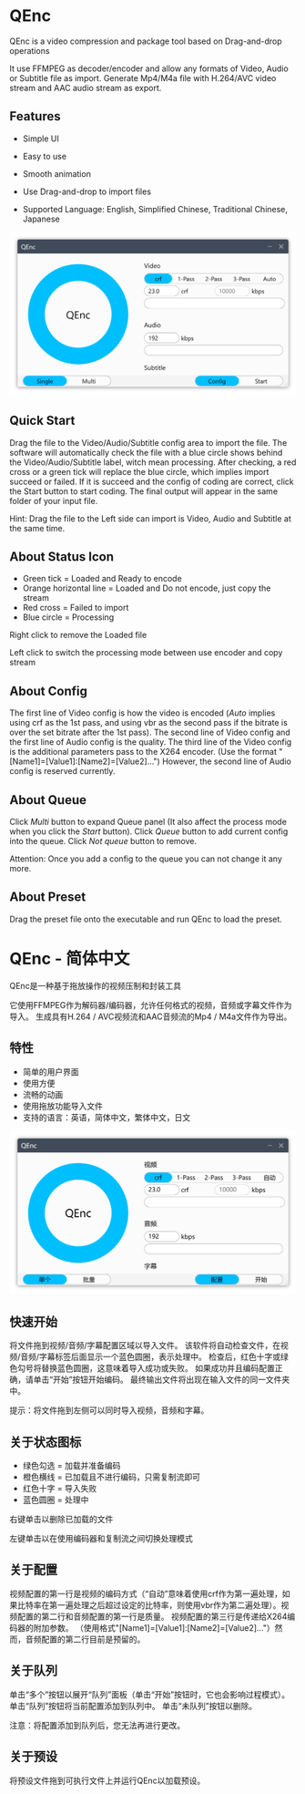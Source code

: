 

# QEnc

QEnc is a video compression and package tool based on Drag-and-drop operations

It use FFMPEG as decoder/encoder and allow any formats of Video, Audio or Subtitle file as import. Generate Mp4/M4a file with H.264/AVC video stream and AAC audio stream as export.

## Features

- Simple UI

- Easy to use

- Smooth animation

- Use Drag-and-drop to import files
- Supported Language: English, Simplified Chinese, Traditional Chinese, Japanese

![screenshot](screenshots/screenshot.png)

## Quick Start

Drag the file to the Video/Audio/Subtitle config area to import the file. The software will automatically check the file with a blue circle shows behind the Video/Audio/Subtitle label, witch mean processing. After checking, a red cross or a green tick will replace the blue circle, which implies import succeed or failed. If it is succeed and the config of coding are correct, click the Start button to start coding. The final output will appear in the same folder of your input file.

Hint: Drag the file to the Left side can import is Video, Audio and Subtitle at the same time.

## About Status Icon

- Green tick = Loaded and Ready to encode
- Orange horizontal line = Loaded and Do not encode, just copy the stream
- Red cross = Failed to import
- Blue circle = Processing

Right click to remove the Loaded file

Left click to switch the processing mode between use encoder and copy stream

## About Config

The first line of Video config is how the video is encoded (*Auto* implies using crf as the 1st pass, and using vbr as the second pass if the bitrate is over the set bitrate after the 1st pass). The second line of Video config and the first line of Audio config is the quality. The third line of the Video config is the additional parameters pass to the X264 encoder. (Use the format "[Name1]=[Value1]:[Name2]=[Value2]...") However, the second line of Audio config is reserved currently.

## About Queue

Click *Multi* button to expand Queue panel (It also affect the process mode when you click the *Start* button). Click *Queue* button to add current config into the queue. Click *Not queue* button to remove.

Attention: Once you add a config to the queue you can not change it any more.

## About Preset

Drag the preset file onto the executable and run QEnc to load the preset.



# QEnc - 简体中文

QEnc是一种基于拖放操作的视频压制和封装工具

它使用FFMPEG作为解码器/编码器，允许任何格式的视频，音频或字幕文件作为导入。 生成具有H.264 / AVC视频流和AAC音频流的Mp4 / M4a文件作为导出。

## 特性

 - 简单的用户界面
- 使用方便
 - 流畅的动画
 - 使用拖放功能导入文件
 - 支持的语言：英语，简体中文，繁体中文，日文

![screenshot](screenshots/screenshot_zh-CN.png)

## 快速开始

将文件拖到视频/音频/字幕配置区域以导入文件。 该软件将自动检查文件，在视频/音频/字幕标签后面显示一个蓝色圆圈，表示处理中。 检查后，红色十字或绿色勾号将替换蓝色圆圈，这意味着导入成功或失败。 如果成功并且编码配置正确，请单击“开始”按钮开始编码。 最终输出文件将出现在输入文件的同一文件夹中。

提示：将文件拖到左侧可以同时导入视频，音频和字幕。

## 关于状态图标

 - 绿色勾选 = 加载并准备编码
 - 橙色横线 = 已加载且不进行编码，只需复制流即可
 - 红色十字 = 导入失败
 - 蓝色圆圈 = 处理中

右键单击以删除已加载的文件

左键单击以在使用编码器和复制流之间切换处理模式

## 关于配置

视频配置的第一行是视频的编码方式（“自动”意味着使用crf作为第一遍处理，如果比特率在第一遍处理之后超过设定的比特率，则使用vbr作为第二遍处理）。视频配置的第二行和音频配置的第一行是质量。 视频配置的第三行是传递给X264编码器的附加参数。 （使用格式"[Name1]=[Value1]:[Name2]=[Value2]..."）然而，音频配置的第二行目前是预留的。

## 关于队列

单击“多个”按钮以展开“队列”面板（单击“开始”按钮时，它也会影响过程模式）。 单击“队列”按钮将当前配置添加到队列中。 单击“未队列”按钮以删除。

注意：将配置添加到队列后，您无法再进行更改。

## 关于预设

将预设文件拖到可执行文件上并运行QEnc以加载预设。